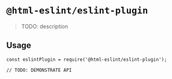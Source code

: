 # `@html-eslint/eslint-plugin`

> TODO: description

## Usage

```
const eslintPlugin = require('@html-eslint/eslint-plugin');

// TODO: DEMONSTRATE API
```
